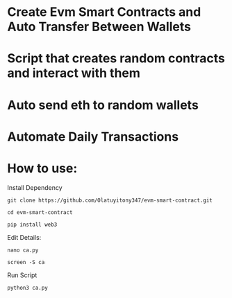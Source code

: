 # Create Evm Smart Contracts and Auto Transfer Between Wallets
# Script that creates random contracts and interact with them
# Auto send eth to random wallets
# Automate Daily Transactions

# How to use:
Install Dependency
```
git clone https://github.com/Olatuyitony347/evm-smart-contract.git
```

```
cd evm-smart-contract
```

```
pip install web3
```

Edit Details:

```
nano ca.py
```

```
screen -S ca
```

Run Script
```
python3 ca.py
```
